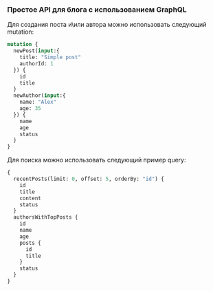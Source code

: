 ### Простое API для блога с использованием GraphQL

Для создания поста и\или автора можно использовать следующий mutation:

```graphql
mutation {
  newPost(input:{
    title: "Simple post"
    authorId: 1
  }) {
    id
    title
  }
  newAuthor(input:{
    name: "Alex"
    age: 35
  }) {
    name
    age
    status
  }
}
```

Для поиска можно использовать следующий пример query:

```graphql
{
  recentPosts(limit: 0, offset: 5, orderBy: "id") {
    id
    title
    content
    status
  }
  authorsWithTopPosts {
    id
    name
    age
    posts {
      id
      title
    }
    status
  }
}
```

